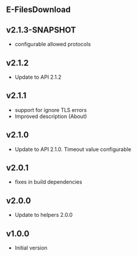 E-FilesDownload
----------

v2.1.3-SNAPSHOT
---
* configurable allowed protocols

v2.1.2
---
* Update to API 2.1.2

v2.1.1
---
* support for ignore TLS errors
* Improved description (About)

v2.1.0
---
* Update to API 2.1.0. Timeout value configurable

v2.0.1
---
* fixes in build dependencies

v2.0.0
---
* Update to helpers 2.0.0

v1.0.0
---
* Initial version
